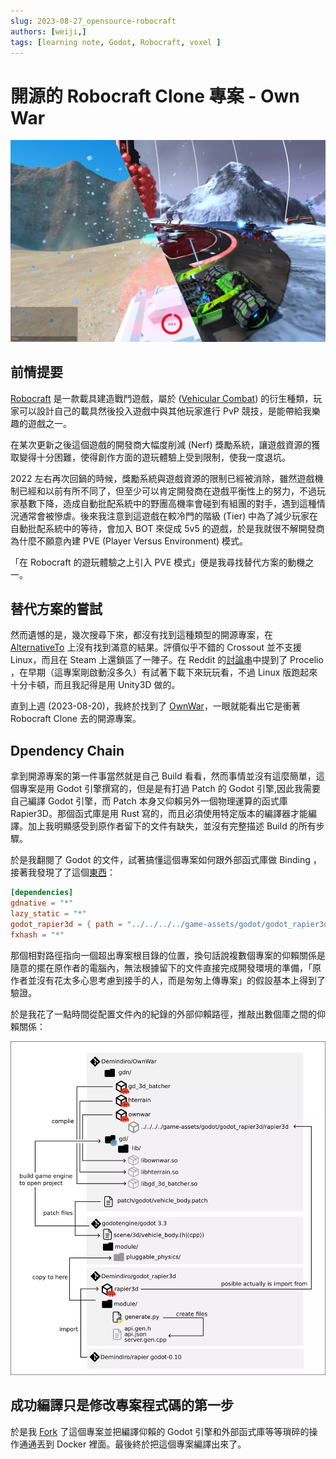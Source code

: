```yaml
---
slug: 2023-08-27_opensource-robocraft
authors: [weiji,]
tags: [learning note, Godot, Robocraft, voxel ]
--- 
```


# 開源的 Robocraft Clone 專案 - Own War

<head>
  <meta property="og:image" content="https://raw.githubusercontent.com/FlySkyPie/flyskypie.github.io/main/blog/2023-08-27_opensource-robocraft/img/00_hero.webp" />
</head>

![](./img/00_hero.webp)

## 前情提要

[Robocraft](https://store.steampowered.com/app/301520/Robocraft/) 是一款載具建造戰鬥遊戲，屬於 ([Vehicular Combat](https://en.wikipedia.org/wiki/List_of_vehicular_combat_games)) 的衍生種類，玩家可以設計自己的載具然後投入遊戲中與其他玩家進行 PvP 競技，是能帶給我樂趣的遊戲之一。

在某次更新之後這個遊戲的開發商大幅度削減 (Nerf) 獎勵系統，讓遊戲資源的獲取變得十分困難，使得創作方面的遊玩體驗上受到限制，使我一度退坑。

2022 左右再次回鍋的時候，獎勵系統與遊戲資源的限制已經被消除，雖然遊戲機制已經和以前有所不同了，但至少可以肯定開發商在遊戲平衡性上的努力，不過玩家基數下降，造成自動批配系統中的野團高機率會碰到有組團的對手，遇到這種情況通常會被慘虐。後來我注意到這遊戲在較冷門的階級 (Tier) 中為了減少玩家在自動批配系統中的等待，會加入 BOT 來促成 5v5 的遊戲，於是我就很不解開發商為什麼不願意內建 PVE (Player Versus Environment) 模式。

「在 Robocraft 的遊玩體驗之上引入 PVE 模式」便是我尋找替代方案的動機之一。

## 替代方案的嘗試

然而遺憾的是，幾次搜尋下來，都沒有找到這種類型的開源專案，在 [AlternativeTo](https://alternativeto.net/software/robocraft/) 上沒有找到滿意的結果。評價似乎不錯的 Crossout 並不支援 Linux，而且在 Steam 上還鎖區了一陣子。在 Reddit 的[討論串](https://www.reddit.com/r/Robocraft/comments/87hoff/)中提到了 Procelio ，在早期（這專案剛啟動沒多久）有試著下載下來玩玩看，不過 Linux 版跑起來十分卡頓，而且我記得是用 Unity3D 做的。

直到上週 (2023-08-20)，我終於找到了 [OwnWar](https://github.com/Demindiro/OwnWar)，一眼就能看出它是衝著 Robocraft Clone 去的開源專案。

## Dpendency Chain

拿到開源專案的第一件事當然就是自己 Build 看看，然而事情並沒有這麼簡單，這個專案是用 Godot 引擎撰寫的，但是是有打過 Patch 的 Godot 引擎,因此我需要自己編譯 Godot 引擎，而 Patch 本身又仰賴另外一個物理運算的函式庫 Rapier3D。那個函式庫是用 Rust 寫的，而且必須使用特定版本的編譯器才能編譯。加上我明顯感受到原作者留下的文件有缺失，並沒有完整描述 Build 的所有步驟。

於是我翻閱了 Godot 的文件，試著搞懂這個專案如何跟外部函式庫做 Binding ，接著我發現了了這個[東西](https://github.com/Demindiro/OwnWar/blob/a2a500991b786aed95977051fe91ac06699ff25e/gdn/ownwar/Cargo.toml#L15)：

```toml
[dependencies]
gdnative = "*"
lazy_static = "*"
godot_rapier3d = { path = "../../../../game-assets/godot/godot_rapier3d/rapier3d" }
fxhash = "*"
```

那個相對路徑指向一個超出專案根目錄的位置，換句話說複數個專案的仰賴關係是隨意的擺在原作者的電腦內，無法根據留下的文件直接完成開發環境的準備，「原作者並沒有花太多心思考慮到接手的人，而是匆匆上傳專案」的假設基本上得到了驗證。

於是我花了一點時間從配置文件內的紀錄的外部仰賴路徑，推敲出數個庫之間的仰賴關係：

![](./img/01_dependency-chain.webp)

## 成功編譯只是修改專案程式碼的第一步

於是我 [Fork](https://github.com/FlySkyPie/OwnWar) 了這個專案並把編譯仰賴的 Godot 引擎和外部函式庫等等瑣碎的操作通通丟到 Docker 裡面。最後終於把這個專案編譯出來了。